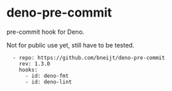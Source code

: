 # deno-pre-commit

pre-commit hook for Deno.

Not for public use yet, still have to be tested.

```
  - repo: https://github.com/bneijt/deno-pre-commit
    rev: 1.3.0
    hooks:
      - id: deno-fmt
      - id: deno-lint
```
